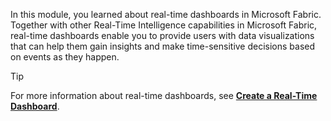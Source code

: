 In this module, you learned about real-time dashboards in Microsoft Fabric. Together with other Real-Time Intelligence capabilities in Microsoft Fabric, real-time dashboards enable you to provide users with data visualizations that can help them gain insights and make time-sensitive decisions based on events as they happen.

> [!TIP]
> For more information about real-time dashboards, see **[Create a Real-Time Dashboard](/fabric/real-time-intelligence/dashboard-real-time-create)**.

